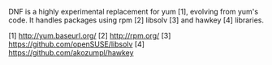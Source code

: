 DNF is a highly experimental replacement for yum [1], evolving from yum's
code. It handles packages using rpm [2] libsolv [3] and hawkey [4] libraries.

[1] http://yum.baseurl.org/
[2] http://rpm.org/
[3] https://github.com/openSUSE/libsolv
[4] https://github.com/akozumpl/hawkey
